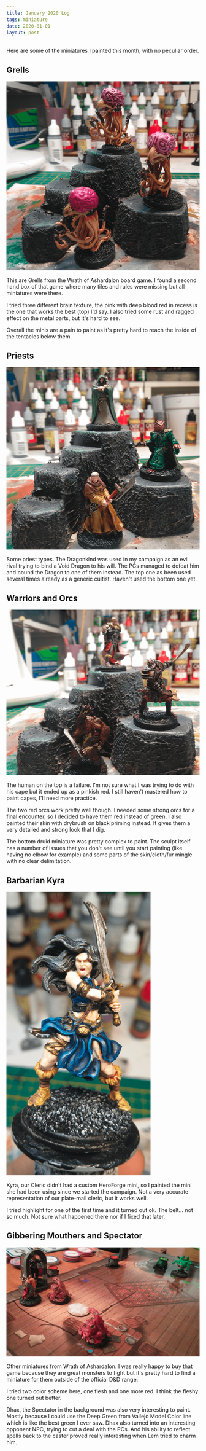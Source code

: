 ```yaml
---
title: January 2020 Log
tags: miniature
date: 2020-01-01
layout: post
---
```


Here are some of the miniatures I painted this month, with no peculiar order.

## Grells

![image-20200722122200418](image-20200722122200418.png)

This are Grells from the Wrath of Ashardalon board game. I found a second hand box of that game where many tiles and rules were missing but all miniatures were there.

I tried three different brain texture, the pink with deep blood red in recess is the one that works the best (top) I'd say. I also tried some rust and ragged effect on the metal parts, but it's hard to see.

Overall the minis are a pain to paint as it's pretty hard to reach the inside of the tentacles below them.

## Priests

![image-20200722122418882](image-20200722122418882.png)

Some priest types. The Dragonkind was used in my campaign as an evil rival trying to bind a Void Dragon to his will. The PCs managed to defeat him and bound the Dragon to one of them instead. The top one as been used several times already as a generic cultist. Haven't used the bottom one yet.

## Warriors and Orcs

![image-20200722122539153](image-20200722122539153.png)

The human on the top is a failure. I'm not sure what I was trying to do with his cape but it ended up as a pinkish red. I still haven't mastered how to paint capes, I'll need more practice.

The two red orcs work pretty well though. I needed some strong orcs for a final encounter, so I decided to have them red instead of green. I also painted their skin with drybrush on black priming instead. It gives them a very detailed and strong look that I dig.

The bottom druid miniature was pretty complex to paint. The sculpt itself has a number of issues that you don't see until you start painting (like having no elbow for example) and some parts of the skin/cloth/fur mingle with no clear delimitation.

## Barbarian Kyra

![image-20200722123052037](image-20200722123052037.png)

Kyra, our Cleric didn't had a custom HeroForge mini, so I painted the mini she had been using since we started the campaign. Not a very accurate representation of our plate-mail cleric, but it works well.

I tried highlight for one of the first time and it turned out ok. The belt... not so much. Not sure what happened there nor if I fixed that later.

## Gibbering Mouthers and Spectator

![image-20200722123411237](image-20200722123411237.png)

Other miniatures from Wrath of Ashardalon. I was really happy to buy that game because they are great monsters to fight but it's pretty hard to find a miniature for them outside of the official D&D range.

I tried two color scheme here, one flesh and one more red. I think the fleshy one turned out better.

Dhax, the Spectator in the background was also very interesting to paint. Mostly because I could use the Deep Green from Vallejo Model Color line which is like the best green I ever saw. Dhax also turned into an interesting opponent NPC, trying to cut a deal with the PCs. And his ability to reflect spells back to the caster proved really interesting when Lem tried to charm him.